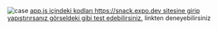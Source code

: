 ![case](https://user-images.githubusercontent.com/26299182/174452588-1210afcc-f9bd-435b-b0bd-2dcc0106d64c.png)
[app.js içindeki kodları https://snack.expo.dev sitesine girip yapıştırırsanız görseldeki gibi test edebilirsiniz.](https://snack.expo.dev/bvGNDFegU)
linkten deneyebilirsiniz
